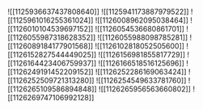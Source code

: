 ![[1125936637437808640]]
![[1125941173887979522]]
![[1125961016255361024]]
![[1126008962095038464]]
![[1126010104539697152]]
![[1126054536680861701]]
![[1126055987318628352]]
![[1126055988098785281]]
![[1126089184177901568]]
![[1126102818052505600]]
![[1126152827544449025]]
![[1126156981855817729]]
![[1126164423406759937]]
![[1126166518516125696]]
![[1126249191452209152]]
![[1126252286169063424]]
![[1126252509721313280]]
![[1126254549633781760]]
![[1126265109586894848]]
![[1126265956563660802]]
![[1126269747106992128]]
